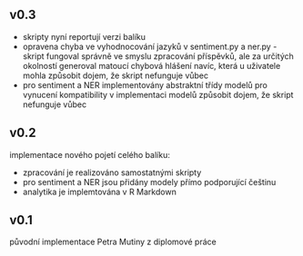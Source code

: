 ## v0.3

- skripty nyní reportují verzi balíku
- opravena chyba ve vyhodnocování jazyků v sentiment.py a ner.py - skript fungoval správně ve smyslu zpracování příspěvků, ale za určitých okolností generoval matoucí chybová hlášení navíc, která u uživatele mohla způsobit dojem, že skript nefunguje vůbec
- pro sentiment a NER implementovány abstraktní třídy modelů pro vynucení kompatibility v implementaci modelů způsobit dojem, že skript nefunguje vůbec

## v0.2

implementace nového pojetí celého balíku:

- zpracování je realizováno samostatnými skripty
- pro sentiment a NER jsou přidány modely přímo podporující češtinu
- analytika je implemtována v R Markdown

## v0.1

původní implementace Petra Mutiny z diplomové práce
